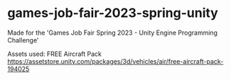 # games-job-fair-2023-spring-unity
Made for the 'Games Job Fair Spring 2023 - Unity Engine Programming Challenge'

Assets used:
FREE Aircraft Pack
https://assetstore.unity.com/packages/3d/vehicles/air/free-aircraft-pack-194025


